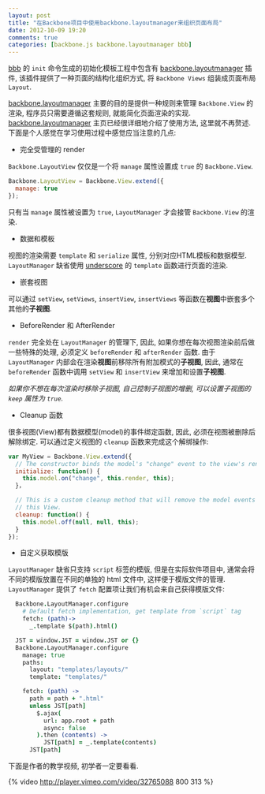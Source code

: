 ```yaml
---
layout: post
title: "在Backbone项目中使用backbone.layoutmanager来组织页面布局"
date: 2012-10-09 19:20
comments: true
categories: [backbone.js backbone.layoutmanager bbb]
---
```


[backbone.layoutmanager]: https://github.com/tbranyen/backbone.layoutmanager
[backbone]: http://backbonejs.org/ "Front-End Javascript MVC framework"
[bbb]: https://github.com/backbone-boilerplate/grunt-bbb "Backbone Boilerplate framework tool."
[underscore]: http://underscorejs.org/

[bbb][] 的 `init` 命令生成的初始化模板工程中包含有 [backbone.layoutmanager][] 插件, 该插件提供了一种页面的结构化组织方式, 将 `Backbone Views` 组装成页面布局 `Layout`.

[backbone.layoutmanager][] 主要的目的是提供一种规则来管理 `Backbone.View` 的渲染, 程序员只需要遵循这套规则, 就能简化页面渲染的实现.
[backbone.layoutmanager][] 主页已经很详细地介绍了使用方法, 这里就不再赘述. 下面是个人感觉在学习使用过程中感觉应当注意的几点:

- 完全受管理的 render

`Backbone.LayoutView` 仅仅是一个将 `manage` 属性设置成 `true` 的 `Backbone.View`.
``` javascript backbone.layoutmanager V0.6.6
Backbone.LayoutView = Backbone.View.extend({
  manage: true
});
```
只有当 `manage` 属性被设置为 `true`, `LayoutManager` 才会接管 `Backbone.View` 的渲染.

- 数据和模板

视图的渲染需要 `template` 和 `serialize` 属性, 分别对应HTML模板和数据模型. `LayoutManager` 缺省使用 [underscore][] 的 `template` 函数进行页面的渲染.

- 嵌套视图

可以通过 `setView`, `setViews`, `insertView`, `insertViews` 等函数在**视图**中嵌套多个其他的**子视图**.

- BeforeRender 和 AfterRender

`render` 完全处在 `LayoutManager` 的管理下, 因此, 如果你想在每次视图渲染前后做一些特殊的处理, 必须定义 `beforeRender` 和 `afterRender` 函数.
由于 `LayoutManager` 内部会在渲染**视图**前移除所有附加模式的**子视图**, 因此, 通常在 `beforeRender` 函数中调用 `setView` 和 `insertView` 来增加和设置**子视图**.

*如果你不想在每次渲染时移除子视图, 自己控制子视图的增删, 可以设置子视图的 `keep` 属性为 `true`.*

- Cleanup 函数

很多视图(View)都有数据模型(model)的事件绑定函数, 因此, 必须在视图被删除后解除绑定. 可以通过定义视图的 `cleanup` 函数来完成这个解绑操作:

``` javascript cleanup函数
var MyView = Backbone.View.extend({
  // The constructor binds the model's "change" event to the view's render function. 
  initialize: function() {
    this.model.on("change", this.render, this);
  }，

  // This is a custom cleanup method that will remove the model events owned by
  // this View.
  cleanup: function() {
    this.model.off(null, null, this);
  }
});
```

- 自定义获取模版

`LayoutManager` 缺省只支持 `script` 标签的模版, 但是在实际软件项目中, 通常会将不同的模版放置在不同的单独的 html 文件中, 这样便于模版文件的管理.
`LayoutManager` 提供了 `fetch` 配置项让我们有机会来自己获得模版文件:

``` coffeescript 从script标签中获得模版内容
  Backbone.LayoutManager.configure
    # Default fetch implementation, get template from `script` tag
    fetch: (path)->
      _.template $(path).html()
```

``` coffeescript 同步方式获取模版文件
  JST = window.JST = window.JST or {}
  Backbone.LayoutManager.configure
    manage: true
    paths:
      layout: "templates/layouts/"
      template: "templates/"

    fetch: (path) ->
      path = path + ".html"
      unless JST[path]
        $.ajax(
          url: app.root + path
          async: false
        ).then (contents) ->
          JST[path] = _.template(contents)
      JST[path]
```

下面是作者的教学视频, 初学者一定要看看.

{% video http://player.vimeo.com/video/32765088 800 313 %}

